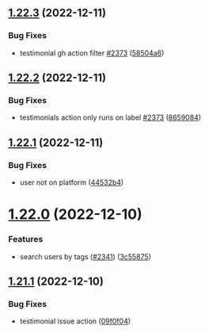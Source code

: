 ## [1.22.3](https://github.com/EddieHubCommunity/LinkFree/compare/v1.22.2...v1.22.3) (2022-12-11)


### Bug Fixes

* testimonial gh action filter [#2373](https://github.com/EddieHubCommunity/LinkFree/issues/2373) ([58504a6](https://github.com/EddieHubCommunity/LinkFree/commit/58504a668c8337d2e0466b91b81098c01c39889f))



## [1.22.2](https://github.com/EddieHubCommunity/LinkFree/compare/v1.22.1...v1.22.2) (2022-12-11)


### Bug Fixes

* testimonials action only runs on label [#2373](https://github.com/EddieHubCommunity/LinkFree/issues/2373) ([8659084](https://github.com/EddieHubCommunity/LinkFree/commit/8659084125195faa9e0e185eaa2ad6e5e6bf563e))



## [1.22.1](https://github.com/EddieHubCommunity/LinkFree/compare/v1.22.0...v1.22.1) (2022-12-11)


### Bug Fixes

* user not on platform ([44532b4](https://github.com/EddieHubCommunity/LinkFree/commit/44532b4b27d03ee993dae2531fb4d6b08afc287b))



# [1.22.0](https://github.com/EddieHubCommunity/LinkFree/compare/v1.21.1...v1.22.0) (2022-12-10)


### Features

* search users by tags ([#2341](https://github.com/EddieHubCommunity/LinkFree/issues/2341)) ([3c55875](https://github.com/EddieHubCommunity/LinkFree/commit/3c5587586aa2b1e40f5597fd1a26facc63544d81))



## [1.21.1](https://github.com/EddieHubCommunity/LinkFree/compare/v1.21.0...v1.21.1) (2022-12-10)


### Bug Fixes

* testimonial issue action ([09f0f04](https://github.com/EddieHubCommunity/LinkFree/commit/09f0f041108a32bc56d0f874d02725d785bb1ac2))



